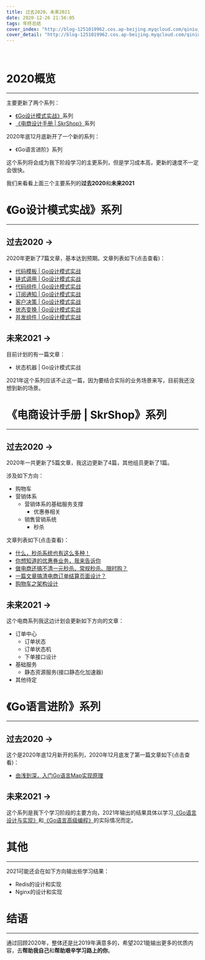 ```yaml
---
title: 过去2020，未来2021
date: 2020-12-26 21:56:05
tags: 年终总结
cover_index: "http://blog-1251019962.cos.ap-beijing.myqcloud.com/qiniu_img_2022/20201220221523.jpg?imageMogr2/thumbnail/640x480!/format/webp/blur/1x0/quality/75|imageslim"
cover_detail: "http://blog-1251019962.cos.ap-beijing.myqcloud.com/qiniu_img_2022/20201220221523.jpg?imageMogr2/thumbnail/1500x1000!/format/webp/blur/1x0/quality/75|imageslim"
---
```


<br>

# 2020概览
---

主要更新了两个系列：

- [《Go设计模式实战》](http://tigerb.cn/go-patterns/)系列
- [《电商设计手册 | SkrShop》](http://skrshop.tech/#/)系列

2020年底12月底新开了一个新的系列：

- 《Go语言进阶》系列

这个系列将会成为我下阶段学习的主更系列，但是学习成本高，更新的速度不一定会很快。

我们来看看上面三个主要系列的**过去2020**和**未来2021**

# 《Go设计模式实战》系列
---

## **过去2020 →**

2020年更新了7篇文章，基本达到预期。文章列表如下(点击查看)：

- [代码模板 | Go设计模式实战](https://github.com/TIGERB/easy-tips/tree/master/go/src/patterns/template)
- [链式调用 | Go设计模式实战](https://github.com/TIGERB/easy-tips/tree/master/go/src/patterns/responsibility)
- [代码组件 | Go设计模式实战](https://github.com/TIGERB/easy-tips/tree/master/go/src/patterns/composite)
- [订阅通知 | Go设计模式实战](https://github.com/TIGERB/easy-tips/tree/master/go/src/patterns/observer)
- [客户决策 | Go设计模式实战](https://github.com/TIGERB/easy-tips/tree/master/go/src/patterns/strategy)
- [状态变换 | Go设计模式实战](https://github.com/TIGERB/easy-tips/tree/master/go/src/patterns/state)
- [并发组件 | Go设计模式实战](http://tigerb.cn/2020/11/04/go-patterns/component-concurrency/)

## **未来2021 →**

目前计划的有一篇文章：

- 状态机器 | Go设计模式实战

2021年这个系列应该不止这一篇，因为要结合实际的业务场景来写，目前我还没想到新的场景。

# 《电商设计手册 | SkrShop》系列
---

## **过去2020 →**

2020年一共更新了5篇文章，我这边更新了4篇，其他组员更新了1篇。

涉及如下方向：

- 购物车
- 营销体系
    + 营销体系的基础服务支撑
        * 优惠券相关
    + 销售营销系统
        * 秒杀

文章列表如下(点击查看)：

- [什么，秒杀系统也有这么多种！](http://tigerb.cn/2020/05/05/skrshop/seckill/)
- [你想知道的优惠券业务，我来告诉你](http://tigerb.cn/2020/06/27/skrshop/coupon/)
- [做电商还搞不清一元秒杀、常规秒杀、限时购？](http://tigerb.cn/2020/08/02/skrshop/seckill-business/)
- [一篇文章搞清电商订单结算页面设计？](http://tigerb.cn/2020/10/31/skrshop/order-checkout/)
- [购物车之架构设计](https://dayutalk.cn/2020/04/05/%E8%B4%AD%E7%89%A9%E8%BD%A6%E4%B9%8B%E6%9E%B6%E6%9E%84%E8%AE%BE%E8%AE%A1/)

## **未来2021 →**

这个电商系列我这边计划会更新如下方向的文章：

- 订单中心
    + 订单状态
    + 订单状态机
    + 下单接口设计
- 基础服务
    + 静态资源服务(接口静态化加速器)
- 其他待定

# 《Go语言进阶》系列
---

## **过去2020 →**

这个是2020年底12月新开的系列，2020年12月底发了第一篇文章如下(点击查看)：

- [由浅到深，入门Go语言Map实现原理](http://tigerb.cn/2020/12/20/go-base/map/)

## **未来2021 →**

这个系列是我下个学习阶段的主要方向，2021年输出的结果具体以学习[《Go语言设计与实现》](https://draveness.me/golang/)和[《Go语言高级编程》](https://chai2010.cn/advanced-go-programming-book/)的实际情况而定。

# 其他
---

2021可能还会在如下方向输出些学习结果：

- Redis的设计和实现
- Nginx的设计和实现


# 结语
---

通过回顾2020年，整体还是比2019年满意多的，希望2021能输出更多的优质内容，去**帮助我自己**和**帮助艰辛学习路上的你**。


